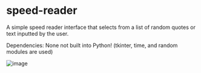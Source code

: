 # speed-reader
 A simple speed reader interface that selects from a list of random quotes or text inputted by the user.
 
Dependencies:
 None not built into Python! (tkinter, time, and random modules are used)

![image](https://user-images.githubusercontent.com/74840947/148622186-79a09e4b-b132-452d-98a5-6a717b6e73ee.png)
